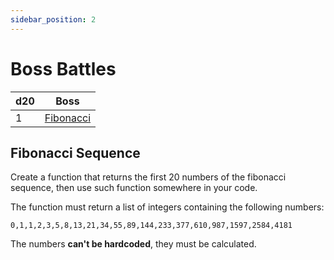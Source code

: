 ```yaml
---
sidebar_position: 2
---
```


# Boss Battles

| d20 | Boss                             |
|-----|----------------------------------|
| 1   | [Fibonacci](#fibonacci-sequence) |

## Fibonacci Sequence

Create a function that returns the first 20 numbers of the fibonacci sequence,
then use such function somewhere in your code. 

The function must return a list of integers containing the following numbers:

`0,1,1,2,3,5,8,13,21,34,55,89,144,233,377,610,987,1597,2584,4181`

The numbers **can't be hardcoded**, they must be calculated.